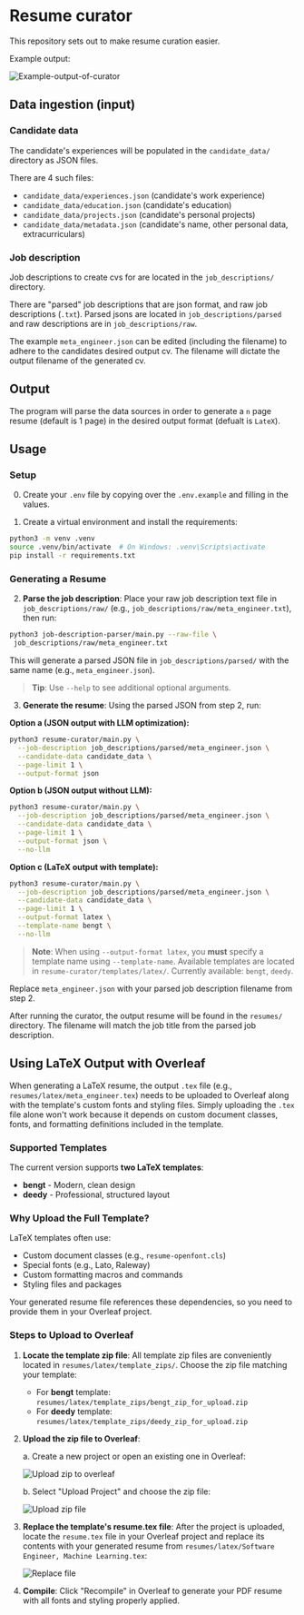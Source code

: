 # Resume curator

This repository sets out to make resume curation easier.

Example output:

![Example-output-of-curator](assets/example_output.png)

## Data ingestion (input)

### Candidate data

The candidate's experiences will be populated in the `candidate_data/` directory as JSON files.

There are 4 such files:

- `candidate_data/experiences.json` (candidate's work experience)
- `candidate_data/education.json` (candidate's education)
- `candidate_data/projects.json` (candidate's personal projects)
- `candidate_data/metadata.json` (candidate's name, other personal data, extracurriculars)

### Job description

Job descriptions to create cvs for are located in the `job_descriptions/` directory.

There are "parsed" job descriptions that are json format, and raw job descriptions (`.txt`). Parsed jsons are located in `job_descriptions/parsed` and raw descriptions are in `job_descriptions/raw`.

The example `meta_engineer.json` can be edited (including the filename) to adhere to the candidates desired output cv. The filename will dictate the output filename of the generated cv.

## Output

The program will parse the data sources in order to generate a `n` page resume (default is 1 page) in the desired output format (defualt is `LateX`).

## Usage

### Setup

0. Create your `.env` file by copying over the `.env.example` and filling in the values.

1. Create a virtual environment and install the requirements:

```bash
python3 -m venv .venv
source .venv/bin/activate  # On Windows: .venv\Scripts\activate
pip install -r requirements.txt
```

### Generating a Resume

2. **Parse the job description**: Place your raw job description text file in `job_descriptions/raw/` (e.g., `job_descriptions/raw/meta_engineer.txt`), then run:

```bash
python3 job-description-parser/main.py --raw-file \
 job_descriptions/raw/meta_engineer.txt
```

This will generate a parsed JSON file in `job_descriptions/parsed/` with the same name (e.g., `meta_engineer.json`).

> **Tip**: Use `--help` to see additional optional arguments.

3. **Generate the resume**: Using the parsed JSON from step 2, run:

**Option a (JSON output with LLM optimization):**

```bash
python3 resume-curator/main.py \
  --job-description job_descriptions/parsed/meta_engineer.json \
  --candidate-data candidate_data \
  --page-limit 1 \
  --output-format json
```

**Option b (JSON output without LLM):**

```bash
python3 resume-curator/main.py \
  --job-description job_descriptions/parsed/meta_engineer.json \
  --candidate-data candidate_data \
  --page-limit 1 \
  --output-format json \
  --no-llm
```

**Option c (LaTeX output with template):**

```bash
python3 resume-curator/main.py \
  --job-description job_descriptions/parsed/meta_engineer.json \
  --candidate-data candidate_data \
  --page-limit 1 \
  --output-format latex \
  --template-name bengt \
  --no-llm
```

> **Note**: When using `--output-format latex`, you **must** specify a template name using `--template-name`. Available templates are located in `resume-curator/templates/latex/`. Currently available: `bengt`, `deedy`.

Replace `meta_engineer.json` with your parsed job description filename from step 2.

After running the curator, the output resume will be found in the `resumes/` directory. The filename will match the job title from the parsed job description.

## Using LaTeX Output with Overleaf

When generating a LaTeX resume, the output `.tex` file (e.g., `resumes/latex/meta_engineer.tex`) needs to be uploaded to Overleaf along with the template's custom fonts and styling files. Simply uploading the `.tex` file alone won't work because it depends on custom document classes, fonts, and formatting definitions included in the template.

### Supported Templates

The current version supports **two LaTeX templates**:
- **bengt** - Modern, clean design
- **deedy** - Professional, structured layout

### Why Upload the Full Template?

LaTeX templates often use:
- Custom document classes (e.g., `resume-openfont.cls`)
- Special fonts (e.g., Lato, Raleway)
- Custom formatting macros and commands
- Styling files and packages

Your generated resume file references these dependencies, so you need to provide them in your Overleaf project.

### Steps to Upload to Overleaf

1. **Locate the template zip file**: All template zip files are conveniently located in `resumes/latex/template_zips/`. Choose the zip file matching your template:
   - For **bengt** template: `resumes/latex/template_zips/bengt_zip_for_upload.zip`
   - For **deedy** template: `resumes/latex/template_zips/deedy_zip_for_upload.zip`

2. **Upload the zip file to Overleaf**:

   a. Create a new project or open an existing one in Overleaf:

   ![Upload zip to overleaf](assets/upload_zip_overleaf_1.png)

   b. Select "Upload Project" and choose the zip file:

   ![Upload zip file](assets/upload_zip_overleaf_2.png)

3. **Replace the template's resume.tex file**: After the project is uploaded, locate the `resume.tex` file in your Overleaf project and replace its contents with your generated resume from `resumes/latex/Software Engineer, Machine Learning.tex`:

   ![Replace file](assets/replace_tex_content.png)

4. **Compile**: Click "Recompile" in Overleaf to generate your PDF resume with all fonts and styling properly applied.
